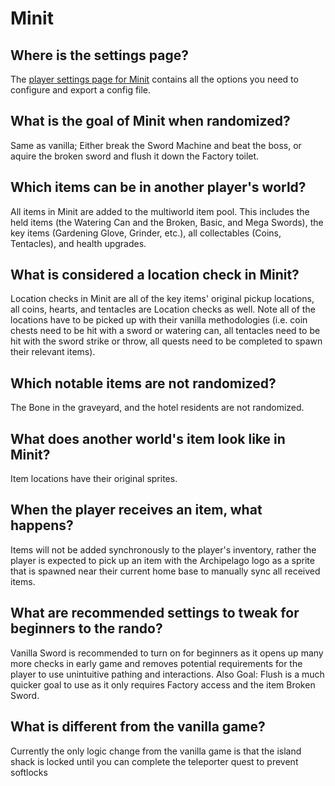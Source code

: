 # Minit

## Where is the settings page?

The [player settings page for Minit](../player-settings) contains all the options you need to configure and export a config file.

## What is the goal of Minit when randomized?

Same as vanilla; Either break the Sword Machine and beat the boss, or aquire the broken sword and flush it down the Factory toilet.

## Which items can be in another player's world?

All items in Minit are added to the multiworld item pool. This includes the held items (the Watering Can and the Broken, Basic, and Mega Swords), the key items (Gardening Glove, Grinder, etc.), all collectables (Coins, Tentacles), and health upgrades.

## What is considered a location check in Minit?

Location checks in Minit are all of the key items' original pickup locations, all coins, hearts, and tentacles are Location checks as well. Note all of the locations have to be picked up with their vanilla methodologies (i.e. coin chests need to be hit with a sword or watering can, all tentacles need to be hit with the sword strike or throw, all quests need to be completed to spawn their relevant items).

## Which notable items are not randomized?

The Bone in the graveyard, and the hotel residents are not randomized.

## What does another world's item look like in Minit?

Item locations have their original sprites.

## When the player receives an item, what happens?

Items will not be added synchronously to the player's inventory, rather the player is expected to pick up an item with the Archipelago logo as a sprite that is spawned near their current home base to manually sync all received items.

## What are recommended settings to tweak for beginners to the rando?

Vanilla Sword is recommended to turn on for beginners as it opens up many more checks in early game and removes potential requirements for the player to use unintuitive pathing and interactions.
Also Goal: Flush is a much quicker goal to use as it only requires Factory access and the item Broken Sword.

## What is different from the vanilla game?

Currently the only logic change from the vanilla game is that the island shack is locked until you can complete the teleporter quest to prevent softlocks